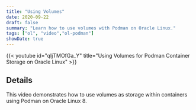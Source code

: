 ```yaml
---
title: "Using Volumes"
date: 2020-09-22
draft: false
summary: "Learn how to use volumes with Podman on Oracle Linux."
tags: ["ol", "video","ol-podman"]
showDate: true
---
```


{{< youtube id="qIjTMOfGa_Y" title="Using Volumes for Podman Container Storage on Oracle Linux" >}}

## Details

This video demonstrates how to use volumes as storage within containers using Podman on Oracle Linux 8.
